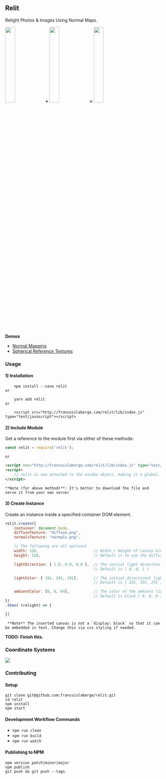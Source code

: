 ## Relit
Relight Photos & Images Using Normal Maps.

<img width="25%" src="http://francoislaberge.com/images/statue-diffuse-thumbnail.png"/> **+**
<img width="25%" src="http://francoislaberge.com/relit/examples/normal-mapping/texture/statue-normals.png"/> **=**
<img width="25%" src="http://francoislaberge.com/images/statue-final.gif"/>

**Demos**
 - [Normal Mapping](http://francoislaberge.com/relit/examples/normal-mapping/?texture=statue)
 - [Spherical Reference Textures](http://francoislaberge.com/relit/examples/reference-sphere/)

### Usage

#### 1) Installation

        npm install --save relit
    or

        yarn add relit
    or

        <script src="http://francoislaberge.com/relit/lib/index.js" type="text/javascript"></script>
#### 2) Include Module
Get a reference to the module first via either of these methods:
```js
const relit = require('relit');
```
    or
```html
<script src="http://francoislaberge.com/relit/lib/index.js" type="text/javascript"></script>
<script>
    // relit is now attached to the window object, making it a global.
</script>
```
    **Note (for above method)**: It's better to download the file and serve it from your own server
#### 3) Create Instance
Create an instance inside a specified container DOM element.
```js
relit.create({
    container: document.body,
    diffuseTexture: "diffuse.png",
    normalsTexture: "normals.png",

    // The following are all optional
    width: 128,                         // Width / Height of canvas element
    height: 128,                        // Default is to use the diffuse textures dimensions

    lightDirection: [ 1.0, 0.0, 0.0 ],  // The initial light direction.
                                        // Default is [ 0, 0, 1 ]                       

    lightColor: [ 191, 191, 191],       // The initial directional light color.
                                        // Default is [ 255, 255, 255 ]

    ambientColor: [0, 0, 64],           // The color of the ambient light.
                                        // Default is black [ 0, 0, 0 ]
})
.then( (relight) => {

})
```
     **Note** The inserted canvas is not a `display: block` so that it can be embedded in text. Change this via css styling if needed.

**TODO: Finish this.**

### Coordinate Systems

<img src="http://francoislaberge.com/relit/images/webgl-axes.png"/>

### Contributing

#### Setup
```
git clone git@github.com:francoislaberge/relit.git
cd relit
npm install
npm start
```

#### Development Workflow Commands

 - `npm run clean`
 - `npm run build`
 - `npm run watch`

#### Publishing to NPM

```
npm version patch|minor|major
npm publish
git push && git push --tags
```
